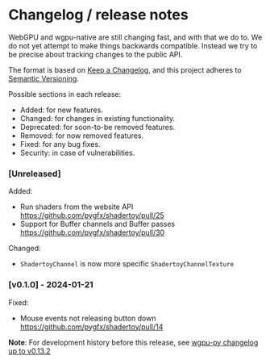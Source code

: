 # Changelog / release notes

WebGPU and wgpu-native are still changing fast, and with that we do to. We do
not yet attempt to make things backwards compatible. Instead we try to
be precise about tracking changes to the public API.

The format is based on [Keep a Changelog](https://keepachangelog.com/en/1.0.0/),
and this project adheres to [Semantic Versioning](https://semver.org/spec/v2.0.0.html).

Possible sections in each release:

* Added: for new features.
* Changed: for changes in existing functionality.
* Deprecated: for soon-to-be removed features.
* Removed: for now removed features.
* Fixed: for any bug fixes.
* Security: in case of vulnerabilities.


### [Unreleased]

Added:
* Run shaders from the website API https://github.com/pygfx/shadertoy/pull/25
* Support for Buffer channels and Buffer passes https://github.com/pygfx/shadertoy/pull/30

Changed:
* `ShadertoyChannel` is now more specific `ShadertoyChannelTexture`

### [v0.1.0] - 2024-01-21

Fixed:
* Mouse events not releasing button down https://github.com/pygfx/shadertoy/pull/14


**Note**: For development history before this release, see [wgpu-py changelog up to v0.13.2](https://github.com/pygfx/wgpu-py/blob/main/CHANGELOG.md#v0132---21-12-2023)